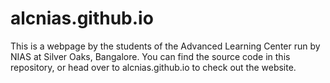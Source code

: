 # alcnias.github.io
This is a webpage by the students of the Advanced Learning Center run by NIAS at Silver Oaks, Bangalore. You can find the source code in this repository, or head over to alcnias.github.io to check out the website. 
